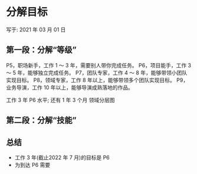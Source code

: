 # 分解目标

写于: 2021 年 03 月 01 日

## 第一段：分解“等级”

P5，职场新手，工作 1 ～ 3 年，需要别人带你完成任务。
P6，项目能手，工作 3 ～ 5 年，能够独立完成任务。
P7，团队专家，工作 4 ～ 8 年，能够带领小团队实现目标。
P8，领域专家，工作 8 年以上，能够带领多个团队实现目标。
P9，业务导演，工作 10 年以上，能够导演成熟落地的作品。

工作 3 年 P6 水平; 还有 1 年 3 个月
领域分层图

## 第二段：分解“技能”

## 总结

- 工作 3 年(截止2022 年 7 月)的目标是 P6
- 为到达 P6 需要
